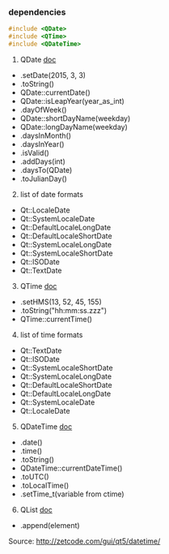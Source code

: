 ### dependencies
```c++
#include <QDate>
#include <QTime>
#include <QDateTime>
```

1. QDate [doc](http://doc.qt.io/qt-5/qdate.html)
  - .setDate(2015, 3, 3)
  - .toString()
  - QDate::currentDate()
  - QDate::isLeapYear(year_as_int)
  - .dayOfWeek()
  - QDate::shortDayName(weekday)
  - QDate::longDayName(weekday)
  - .daysInMonth()
  - .daysInYear()
  - .isValid()
  - .addDays(int)
  - .daysTo(QDate)
  - .toJulianDay()

2. list of date formats
  - Qt::LocaleDate
  - Qt::SystemLocaleDate
  - Qt::DefaultLocaleLongDate
  - Qt::DefaultLocaleShortDate
  - Qt::SystemLocaleLongDate
  - Qt::SystemLocaleShortDate
  - Qt::ISODate
  - Qt::TextDate

3. QTime [doc](http://doc.qt.io/qt-5/QTime.html)
  - .setHMS(13, 52, 45, 155)
  - .toString("hh:mm:ss.zzz")
  - QTime::currentTime()
  
4. list of time formats
  - Qt::TextDate
  - Qt::ISODate
  - Qt::SystemLocaleShortDate
  - Qt::SystemLocaleLongDate
  - Qt::DefaultLocaleShortDate
  - Qt::DefaultLocaleLongDate
  - Qt::SystemLocaleDate
  - Qt::LocaleDate
  
5. QDateTime [doc](http://doc.qt.io/qt-5/QDateTime.html)
  - .date()
  - .time()
  - .toString()
  - QDateTime::currentDateTime()
  - .toUTC()
  - .toLocalTime()
  - .setTime_t(variable from ctime)

6. QList [doc](http://doc.qt.io/qt-5/QList.html)
  - .append(element)
 
Source: http://zetcode.com/gui/qt5/datetime/
